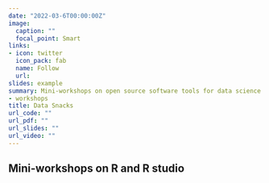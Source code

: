 ```yaml
---
date: "2022-03-6T00:00:00Z"
image:
  caption: ""
  focal_point: Smart
links:
- icon: twitter
  icon_pack: fab
  name: Follow
  url: 
slides: example
summary: Mini-workshops on open source software tools for data science
- workshops
title: Data Snacks
url_code: ""
url_pdf: ""
url_slides: ""
url_video: ""
---
```


## Mini-workshops on R and R studio
